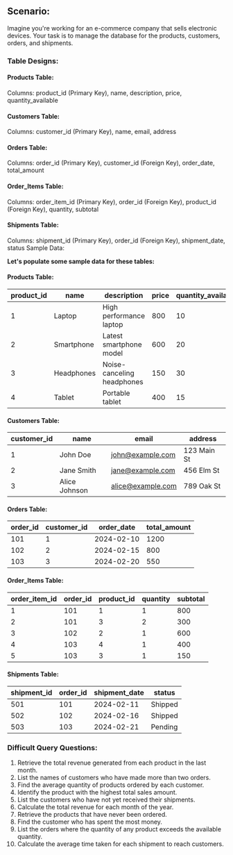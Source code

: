 ## Scenario:
Imagine you're working for an e-commerce company that sells electronic devices. Your task is to manage the database for the products, customers, orders, and shipments.

### Table Designs:

#### Products Table:
Columns: product_id (Primary Key), name, description, price, quantity_available
#### Customers Table:
Columns: customer_id (Primary Key), name, email, address
#### Orders Table:
Columns: order_id (Primary Key), customer_id (Foreign Key), order_date, total_amount
#### Order_Items Table:
Columns: order_item_id (Primary Key), order_id (Foreign Key), product_id (Foreign Key), quantity, subtotal
#### Shipments Table:
Columns: shipment_id (Primary Key), order_id (Foreign Key), shipment_date, status
Sample Data:

<b>Let's populate some sample data for these tables:</b>

#### Products Table:

| product_id | name       | description                | price | quantity_available |
|------------|------------|----------------------------|-------|--------------------|
| 1          | Laptop     | High performance laptop    | 800   | 10                 |
| 2          | Smartphone | Latest smartphone model    | 600   | 20                 |
| 3          | Headphones | Noise-canceling headphones | 150   | 30                 |
| 4          | Tablet     | Portable tablet            | 400   | 15                 |

#### Customers Table:

| customer_id | name          | email             | address     |
|-------------|---------------|-------------------|-------------|
| 1           | John Doe      | john@example.com  | 123 Main St |
| 2           | Jane Smith    | jane@example.com  | 456 Elm St  |
| 3           | Alice Johnson | alice@example.com | 789 Oak St  |
#### Orders Table:

| order_id | customer_id | order_date | total_amount |
|----------|-------------|------------|--------------|
| 101      | 1           | 2024-02-10 | 1200         |
| 102      | 2           | 2024-02-15 | 800          |
| 103      | 3           | 2024-02-20 | 550          |
#### Order_Items Table:

| order_item_id | order_id | product_id | quantity | subtotal |
|---------------|----------|------------|----------|----------|
| 1             | 101      | 1          | 1        | 800      |
| 2             | 101      | 3          | 2        | 300      |
| 3             | 102      | 2          | 1        | 600      |
| 4             | 103      | 4          | 1        | 400      |
| 5             | 103      | 3          | 1        | 150      |
#### Shipments Table:

| shipment_id | order_id | shipment_date | status  |
|-------------|----------|---------------|---------|
| 501         | 101      | 2024-02-11    | Shipped |
| 502         | 102      | 2024-02-16    | Shipped |
| 503         | 103      | 2024-02-21    | Pending |
### Difficult Query Questions:

1. Retrieve the total revenue generated from each product in the last month.
2. List the names of customers who have made more than two orders.
3. Find the average quantity of products ordered by each customer.
4. Identify the product with the highest total sales amount.
5. List the customers who have not yet received their shipments.
6. Calculate the total revenue for each month of the year.
7. Retrieve the products that have never been ordered.
8. Find the customer who has spent the most money.
9. List the orders where the quantity of any product exceeds the available quantity.
10. Calculate the average time taken for each shipment to reach customers.